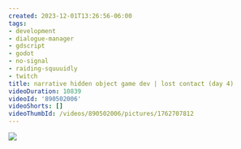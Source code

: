 ```yaml
---
created: 2023-12-01T13:26:56-06:00
tags:
- development
- dialogue-manager
- gdscript
- godot
- no-signal
- raiding-squuuidly
- twitch
title: narrative hidden object game dev | lost contact (day 4)
videoDuration: 10839
videoId: '890502006'
videoShorts: []
videoThumbId: /videos/890502006/pictures/1762707812
---
```


![](20231201192656.jpg)
